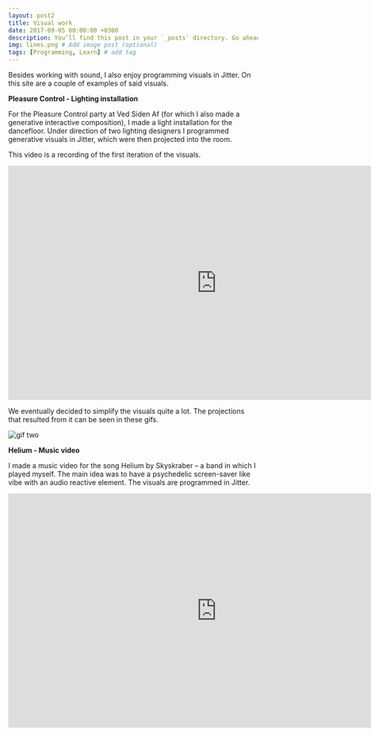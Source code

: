 ```yaml
---
layout: post2
title: Visual work
date: 2017-09-05 00:00:00 +0300
description: You’ll find this post in your `_posts` directory. Go ahead and edit it and re-build the site to see your changes. # Add post description (optional)
img: lines.png # Add image post (optional)
tags: [Programming, Learn] # add tag
---
```


Besides working with sound, I also enjoy programming visuals in Jitter. On this site are a couple of examples of said visuals.

<strong>Pleasure Control - Lighting installation</strong>

For the Pleasure Control party at Ved Siden Af (for which I also made a generative interactive composition), I made a light installation for the dancefloor. Under direction of two lighting designers I programmed generative visuals in Jitter, which were then projected into the room.

This video is a recording of the first iteration of the visuals.

<iframe width="840" height="472.5" src="https://www.youtube.com/embed/q0u8xzDTWeY" frameborder="0" allowfullscreen></iframe>

We eventually decided to simplify the visuals quite a lot. The projections that resulted from it can be seen in these gifs.

![gif two](/portfolio/assets/img/installation_two.gif)

<strong>Helium - Music video</strong>


I made a music video for the song Helium by Skyskraber – a band in which I played myself. The main idea was to have a psychedelic screen-saver like vibe with an audio reactive element. The visuals are programmed in Jitter.

<iframe width="840" height="472.5" src="https://www.youtube.com/embed/jz2uzbO_Xp4" frameborder="0" allowfullscreen></iframe>
